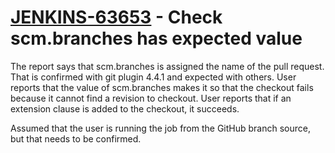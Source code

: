 # [JENKINS-63653](https://issues.jenkins-ci.org/browse/JENKINS-63653) - Check scm.branches has expected value

The report says that scm.branches is assigned the name of the pull request.
That is confirmed with git plugin 4.4.1 and expected with others.
User reports that the value of scm.branches makes it so that the checkout fails because it cannot find a revision to checkout.
User reports that if an extension clause is added to the checkout, it succeeds.

Assumed that the user is running the job from the GitHub branch source, but that needs to be confirmed.
